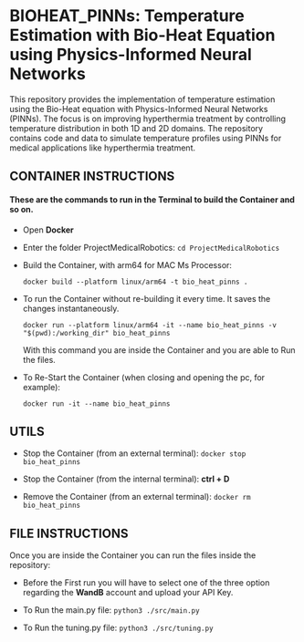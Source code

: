 # BIOHEAT_PINNs: Temperature Estimation with Bio-Heat Equation using Physics-Informed Neural Networks

This repository provides the implementation of temperature estimation using the Bio-Heat equation with Physics-Informed Neural Networks (PINNs). The focus is on improving hyperthermia treatment by controlling temperature distribution in both 1D and 2D domains. The repository contains code and data to simulate temperature profiles using PINNs for medical applications like hyperthermia treatment.


## CONTAINER INSTRUCTIONS 


#### These are the commands to run in the Terminal to build the Container and so on.
- Open **Docker** 

- Enter the folder ProjectMedicalRobotics:
    ```cd ProjectMedicalRobotics```

- Build the Container, with arm64 for MAC Ms Processor:

    ```docker build --platform linux/arm64 -t bio_heat_pinns .```
    
- To run the Container without re-building it every time. It saves the changes instantaneously.

    ```docker run --platform linux/arm64 -it --name bio_heat_pinns -v "$(pwd):/working_dir" bio_heat_pinns```

    With this command you are inside the Container and you are able to Run the files.
    
- To Re-Start the Container (when closing and opening the pc, for example):

    ```docker run -it --name bio_heat_pinns```


## UTILS
- Stop the Container (from an external terminal): 
    ```docker stop bio_heat_pinns```

- Stop the Container (from the internal terminal):
    **ctrl + D**

- Remove the Container (from an external terminal): 
    ```docker rm bio_heat_pinns```


## FILE INSTRUCTIONS
Once you are inside the Container you can run the files inside the repository:

- Before the First run you will have to select one of the three option regarding the **WandB** account and upload your API Key.

- To Run the main.py file:
    ```python3 ./src/main.py```

- To Run the tuning.py file:
    ```python3 ./src/tuning.py```


